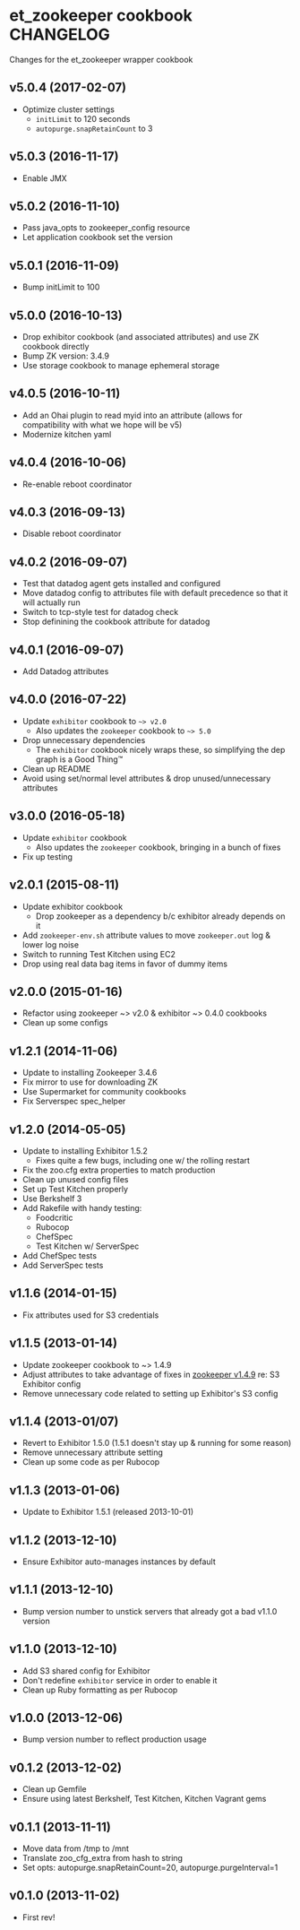 et_zookeeper cookbook CHANGELOG
===============================
Changes for the et_zookeeper wrapper cookbook

v5.0.4 (2017-02-07)
-------------------
* Optimize cluster settings
    - `initLimit` to 120 seconds
    - `autopurge.snapRetainCount` to 3

v5.0.3 (2016-11-17)
-------------------
* Enable JMX

v5.0.2 (2016-11-10)
-------------------
* Pass java_opts to zookeeper_config resource
* Let application cookbook set the version

v5.0.1 (2016-11-09)
-------------------
* Bump initLimit to 100

v5.0.0 (2016-10-13)
-------------------
* Drop exhibitor cookbook (and associated attributes) and use ZK cookbook directly
* Bump ZK version: 3.4.9
* Use storage cookbook to manage ephemeral storage

v4.0.5 (2016-10-11)
-------------------
* Add an Ohai plugin to read myid into an attribute (allows for compatibility with what we hope will be v5)
* Modernize kitchen yaml

v4.0.4 (2016-10-06)
-------------------
* Re-enable reboot coordinator

v4.0.3 (2016-09-13)
-------------------
* Disable reboot coordinator

v4.0.2 (2016-09-07)
-------------------
* Test that datadog agent gets installed and configured
* Move datadog config to attributes file with default precedence so that it will actually run
* Switch to tcp-style test for datadog check
* Stop definining the cookbook attribute for datadog

v4.0.1 (2016-09-07)
-------------------
* Add Datadog attributes

v4.0.0 (2016-07-22)
-------------------
* Update `exhibitor` cookbook to `~> v2.0`
    - Also updates the `zookeeper` cookbook to `~> 5.0`
* Drop unnecessary dependencies
    - The `exhibitor` cookbook nicely wraps these, so simplifying the dep graph is a Good Thing™
* Clean up README
* Avoid using set/normal level attributes & drop unused/unnecessary attributes

v3.0.0 (2016-05-18)
-------------------
* Update `exhibitor` cookbook
    - Also updates the `zookeeper` cookbook, bringing in a bunch of fixes
* Fix up testing

v2.0.1 (2015-08-11)
-------------------
* Update exhibitor cookbook
    - Drop zookeeper as a dependency b/c exhibitor already depends on it
* Add `zookeeper-env.sh` attribute values to move `zookeeper.out` log & lower log noise
* Switch to running Test Kitchen using EC2
* Drop using real data bag items in favor of dummy items

v2.0.0 (2015-01-16)
-------------------
* Refactor using zookeeper ~> v2.0 & exhibitor ~> 0.4.0 cookbooks
* Clean up some configs

v1.2.1 (2014-11-06)
-------------------
* Update to installing Zookeeper 3.4.6
* Fix mirror to use for downloading ZK
* Use Supermarket for community cookbooks
* Fix Serverspec spec_helper

v1.2.0 (2014-05-05)
-------------------
* Update to installing Exhibitor 1.5.2
    * Fixes quite a few bugs, including one w/ the rolling restart
* Fix the zoo.cfg extra properties to match production
* Clean up unused config files
* Set up Test Kitchen properly
* Use Berkshelf 3
* Add Rakefile with handy testing:
    * Foodcritic
    * Rubocop
    * ChefSpec
    * Test Kitchen w/ ServerSpec
* Add ChefSpec tests
* Add ServerSpec tests


v1.1.6 (2014-01-15)
-------------
* Fix attributes used for S3 credentials

v1.1.5 (2013-01-14)
-------------
* Update zookeeper cookbook to ~> 1.4.9
* Adjust attributes to take advantage of fixes in [zookeeper v1.4.9](https://github.com/SimpleFinance/chef-zookeeper/compare/v1.4.8...v1.4.9) re: S3 Exhibitor config
* Remove unnecessary code related to setting up Exhibitor's S3 config

v1.1.4 (2013-01/07)
-------------
* Revert to Exhibitor 1.5.0 (1.5.1 doesn't stay up & running for some reason)
* Remove unnecessary attribute setting
* Clean up some code as per Rubocop

v1.1.3 (2013-01-06)
-------------
* Update to Exhibitor 1.5.1 (released 2013-10-01)

v1.1.2 (2013-12-10)
-------------
* Ensure Exhibitor auto-manages instances by default

v1.1.1 (2013-12-10)
-------------
* Bump version number to unstick servers that already got a bad v1.1.0 version

v1.1.0 (2013-12-10)
-------------
* Add S3 shared config for Exhibitor
* Don't redefine `exhibitor` service in order to enable it
* Clean up Ruby formatting as per Rubocop

v1.0.0 (2013-12-06)
-------------
* Bump version number to reflect production usage

v0.1.2 (2013-12-02)
-------------
* Clean up Gemfile
* Ensure using latest Berkshelf, Test Kitchen, Kitchen Vagrant gems

v0.1.1 (2013-11-11)
-------------
* Move data from /tmp to /mnt
* Translate zoo_cfg_extra from hash to string
* Set opts: autopurge.snapRetainCount=20, autopurge.purgeInterval=1

v0.1.0 (2013-11-02)
-------------
* First rev!
